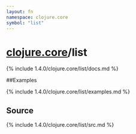 ```yaml
---
layout: fn
namespace: clojure.core
symbol: "list"
---
```


# [clojure.core](../)/list

{% include 1.4.0/clojure.core/list/docs.md %}

##Examples

{% include 1.4.0/clojure.core/list/examples.md %}
## Source
{% include 1.4.0/clojure.core/list/src.md %}

